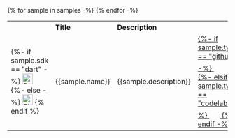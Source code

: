 <table class="samples-table table table-striped" style="border-bottom:1px #DADCE0 solid;">
    <tr class="tr-main-head" style="text-align: left">
        <th style="width: 10%"></th>
        <th style="width: 30%">Title</th>
        <th style="width: 50%">Description</th>
        <th style="width: 10%"></th>
    </tr>
    {% for sample in samples -%}
        <tr class="table-row" id="{{sample.name}}">
            <td>
                {%- if sample.sdk == "dart" -%}
                    <img src='/assets/images/branding/dart/64.png' alt="Dart icon" width="24px"/>
                {%- else -%}
                    <img src='/assets/images/branding/flutter/icon/1080.png' alt="Flutter icon" width="24px"/>
                {% endif %}
            </td>
            <td>
                <p>{{sample.name}}</p>
            </td>
            <td>
                <p>{{sample.description}}</p>
            </td>
            <td>
                <a class="icon-button" href="{{sample.source-link.url}}" target="_blank" rel="noopener" title="{{sample.source-link.label}}">
                {%- if sample.type == "github" -%}
                    <svg width="24px" height="24px">
                        <use href="/assets/images/social/github.svg#github"></use>
                    </svg>
                {%- elsif sample.type == "codelab" -%}
                    <svg width="24px" height="24px">
                        <use href="/assets/images/social/google-developers.svg#google-developers"></use>
                    </svg>
                {%- endif -%}
                </a>
            </td>
        </tr>
    {% endfor -%}
</table>
